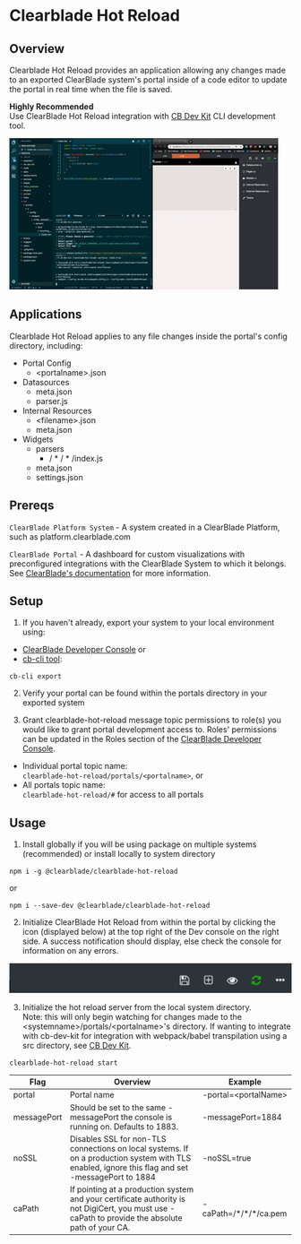 # Clearblade Hot Reload

## Overview

Clearblade Hot Reload provides an application allowing any changes made to an exported ClearBlade system's portal inside of a code editor to update the portal in real time when the file is saved.

**Highly Recommended**\
Use ClearBlade Hot Reload integration with [CB Dev Kit](https://github.com/ClearBlade/cb-dev-kit) CLI development tool.

![](images/hot-reload.gif "clearblade-hot-reload start")

## Applications
Clearblade Hot Reload applies to any file changes inside the portal's config directory, including:
* Portal Config 
  * \<portalname>.json
* Datasources
  * meta.json
  * parser.js
* Internal Resources
  * \<filename>.json
  * meta.json
* Widgets
  * parsers
    * / \* / \* /index.js
  * meta.json
  * settings.json


## Prereqs

`ClearBlade Platform System` - A system created in a ClearBlade Platform, such as platform.clearblade.com

`ClearBlade Portal` - A dashboard for custom visualizations with preconfigured integrations with the ClearBlade System to which it belongs. See [ClearBlade's documentation](https://docs.clearblade.com/v/4/portal/) for more information.


## Setup

1. If you haven't already, export your system to your local environment using:
  * [ClearBlade Developer Console](https://docs.clearblade.com/v/4/console/) or 
  * [cb-cli tool](https://github.com/ClearBlade/cb-cli#export):
  ```
  cb-cli export
  ```

2. Verify your portal can be found within the portals directory in your exported system

3. Grant clearblade-hot-reload message topic permissions to role(s) you would like to grant portal development access to. Roles' permissions can be updated in the Roles section of the [ClearBlade Developer Console](https://docs.clearblade.com/v/4/console/).
* Individual portal topic name:\
`clearblade-hot-reload/portals/<portalname>`, or
* All portals topic name:\
`clearblade-hot-reload/#` for access to all portals


## Usage

1. Install globally if you will be using package on multiple systems (recommended) or install locally to system directory
```
npm i -g @clearblade/clearblade-hot-reload
```
or
```
npm i --save-dev @clearblade/clearblade-hot-reload
```

2. Initialize ClearBlade Hot Reload from within the portal by clicking the icon (displayed below) at the top right of the Dev console on the right side. A success notification should display, else check the console for information on any errors.

![alt text](images/clearblade-hot-reload.png "ClearBlade Hot Reload Logo")

3. Initialize the hot reload server from the local system directory.\
Note: this will only begin watching for changes made to the \<systemname>/portals/\<portalname>'s directory. If wanting to integrate with cb-dev-kit for integration with webpack/babel transpilation using a src directory, see [CB Dev Kit](https://github.com/ClearBlade/cb-dev-kit).
```
clearblade-hot-reload start
```

|Flag|Overview|Example|
|---|---|---|
|portal|Portal name|-portal=\<portalName>|
|messagePort|Should be set to the same -messagePort the console is running on. Defaults to 1883.|-messagePort=1884|
|noSSL|Disables SSL for non-TLS connections on local systems. If on a production system with TLS enabled, ignore this flag and set -messagePort to 1884|-noSSL=true|
|caPath|If pointing at a production system and your certificate authority is not DigiCert, you must use -caPath to provide the absolute path of your CA.|-caPath=/\*/\*/*/ca.pem|


